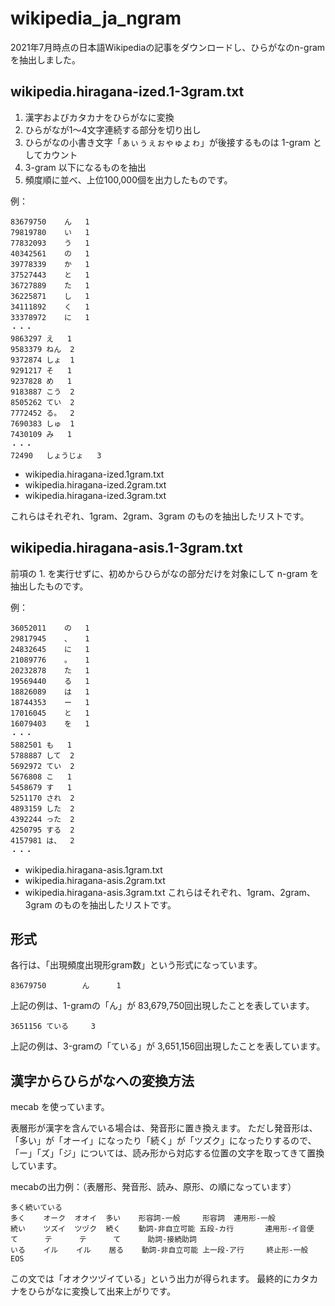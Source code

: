 # wikipedia_ja_ngram
2021年7月時点の日本語Wikipediaの記事をダウンロードし、ひらがなのn-gramを抽出しました。

## wikipedia.hiragana-ized.1-3gram.txt
1. 漢字およびカタカナをひらがなに変換
1. ひらがなが1～4文字連続する部分を切り出し
1. ひらがなの小書き文字「ぁぃぅぇぉゃゅょゎ」が後接するものは 1-gram としてカウント
1. 3-gram 以下になるものを抽出
1. 頻度順に並べ、上位100,000個を出力したものです。

例：
```
83679750	ん	1
79819780	い	1
77832093	う	1
40342561	の	1
39778339	か	1
37527443	と	1
36727889	た	1
36225871	し	1
34111892	く	1
33378972	に	1
・・・
9863297	え	1
9583379	ねん	2
9372874	しょ	1
9291217	そ	1
9237828	め	1
9183887	こう	2
8505262	てい	2
7772452	る。	2
7690383	しゅ	1
7430109	み	1
・・・
72490	しょうじょ	3
```

- wikipedia.hiragana-ized.1gram.txt
- wikipedia.hiragana-ized.2gram.txt
- wikipedia.hiragana-ized.3gram.txt

これらはそれぞれ、1gram、2gram、3gram のものを抽出したリストです。

## wikipedia.hiragana-asis.1-3gram.txt
前項の 1. を実行せずに、初めからひらがなの部分だけを対象にして n-gram を抽出したものです。

例：
```
36052011	の	1
29817945	、	1
24832645	に	1
21089776	。	1
20232878	た	1
19569440	る	1
18826089	は	1
18744353	ー	1
17016045	と	1
16079403	を	1
・・・
5882501	も	1
5788887	して	2
5692972	てい	2
5676808	こ	1
5458679	す	1
5251170	され	2
4893159	した	2
4392244	った	2
4250795	する	2
4157981	は、	2
・・・
```

- wikipedia.hiragana-asis.1gram.txt
- wikipedia.hiragana-asis.2gram.txt
- wikipedia.hiragana-asis.3gram.txt
これらはそれぞれ、1gram、2gram、3gram のものを抽出したリストです。

## 形式
各行は、「出現頻度<TAB>出現形<TAB>gram数」という形式になっています。

```
83679750        ん      1
```

上記の例は、1-gramの「ん」が 83,679,750回出現したことを表しています。


```
3651156 ている     3
```

上記の例は、3-gramの「ている」が 3,651,156回出現したことを表しています。

## 漢字からひらがなへの変換方法
mecab を使っています。

表層形が漢字を含んでいる場合は、発音形に置き換えます。
ただし発音形は、「多い」が「オーイ」になったり「続く」が「ツズク」になったりするので、「ー」「ズ」「ジ」については、読み形から対応する位置の文字を取ってきて置換しています。

mecabの出力例：（表層形、発音形、読み、原形、の順になっています）
```
多く続いている
多く    オーク  オオイ  多い    形容詞-一般     形容詞  連用形-一般
続い    ツズイ  ツヅク  続く    動詞-非自立可能 五段-カ行       連用形-イ音便
て      テ      テ      て      助詞-接続助詞
いる    イル    イル    居る    動詞-非自立可能 上一段-ア行     終止形-一般
EOS
```

この文では「オオクツヅイている」という出力が得られます。
最終的にカタカナをひらがなに変換して出来上がりです。
